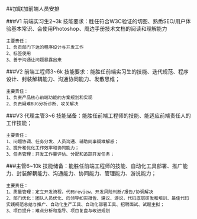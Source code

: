 ##加联加前端人员安排

###V1 前端实习生2~3k
技能要求：胜任符合W3C验证的切图、熟悉SEO/用户体验基本常识、会使用Photoshop、周边手册技术文档的阅读和理解能力

```
主要责任：
1、负责部门下达的程序设计与开发工作
2、标签使用
3、善于沟通让问题暴露出来
```

###V2 前端工程师3~6k
技能要求：能胜任前端实习生的技能、迭代规范、程序设计、封装解耦能力、沟通协同能力、发散思维；

```
主要责任：
1、负责产品核心前端功能的方案规划和实现
2、负责疑难BUG分析诊断、攻关解决
```


###V3 代理主管3~6
技能储备：能胜任前端工程师的技能、能适应前端责任人的工作技能；

```
主要责任：
1、问题协调、任务分发、人员沟通、辅助同事疑难解惑；
2、提升和优化工作效率和协同能力；
3、任务管理：开发工作量评估、分配和追踪开发任务；
```

###主管6~10k
技能储备：能胜任前端工程师的技能、自动化工具部署、推广能力、封装解耦能力、沟通能力、协同能力、管理能力、游说能力；

```
主要责任：
1、质量管理：定立开发流程，代码review、开发风险判断/报告/协调解决
2、部门优化：团队人员优化、向领导如实报告、建议、游说，代码底层研发和培训、最佳代码实践规范总结与推广、自动化生产工具、自动化部署工具、招聘面试、试题主拟；
3、项目提升：难点分析和指导、项目复盘与改进规划
```
